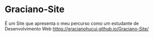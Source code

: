 # Graciano-Site
É um Site que apresenta o meu percurso como um estudante de Desenvolvimento Web
https://gracianohucui.github.io/Graciano-Site/
